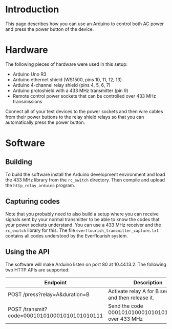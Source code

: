 # Introduction

This page describes how you can use an Arduino to control both AC
power and press the power button of the device.

# Hardware

The following pieces of hardware were used in this setup:

- Arduino Uno R3
- Arduino ethernet shield (WS1500, pins 10, 11, 12, 13)
- Arduino 4-channel relay shield (pins 4, 5, 6, 7)
- Arduino protoshield with a 433 MHz transmitter (pin 9)
- Remote control power sockets that can be controlled over 433 MHz transmissions

Connect all of your test devices to the power sockets and then wire
cables from their power buttons to the relay shield relays so that you
can automatically press the power button.

# Software

## Building

To build the software install the Arduino development environment and
load the 433 MHz library from the `rc_switch` directory. Then compile
and upload the `http_relay_arduino` program.

## Capturing codes

Note that you probably need to also build a setup where you can
receive signals sent by your normal transmitter to be able to know the
codes that your power sockets understand. You can use a 433 MHz
receiver and the `rc_switch` library for this. The file
`everflourish_transmitter_capture.txt` contains all codes understood
by the Everflourish system.

## Using the API

The software will make Arduino listen on port 80 at 10.44.13.2. The
following two HTTP APIs are supported:

| Endpoint                                     | Description                                         |
| ---------------------------------------------|---------------------------------------------------- |
| POST /press?relay=A&duration=B               | Activate relay A for B seconds and then release it. |
| POST /transmit?code=000101010001010101010111 | Send the code 000101010001010101010111 over 433 MHz |


